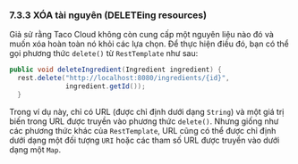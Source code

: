 ### 7.3.3 XÓA tài nguyên (DELETEing resources)

Giả sử rằng Taco Cloud không còn cung cấp một nguyên liệu nào đó và muốn xóa hoàn toàn nó khỏi các lựa chọn. Để thực hiện điều đó, bạn có thể gọi phương thức `delete()` từ `RestTemplate` như sau:

```java
public void deleteIngredient(Ingredient ingredient) {
  rest.delete("http://localhost:8080/ingredients/{id}",
              ingredient.getId());
  }
```

Trong ví dụ này, chỉ có URL (được chỉ định dưới dạng `String`) và một giá trị biến trong URL được truyền vào phương thức `delete()`. Nhưng giống như các phương thức khác của `RestTemplate`, URL cũng có thể được chỉ định dưới dạng một đối tượng `URI` hoặc các tham số URL được truyền vào dưới dạng một `Map`.
